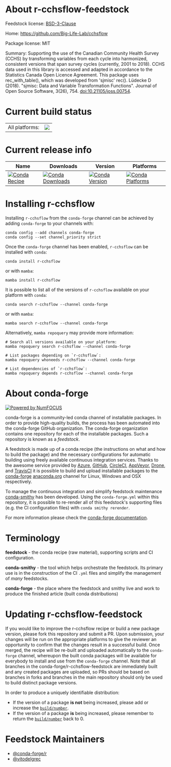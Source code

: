About r-cchsflow-feedstock
==========================

Feedstock license: [BSD-3-Clause](https://github.com/conda-forge/r-cchsflow-feedstock/blob/main/LICENSE.txt)

Home: https://github.com/Big-Life-Lab/cchsflow

Package license: MIT

Summary: Supporting the use of the Canadian Community Health Survey (CCHS) by transforming variables from each cycle into harmonized, consistent versions that span survey cycles (currently, 2001 to 2018). CCHS data used in this library is accessed and adapted in accordance to the Statistics Canada Open Licence Agreement. This package uses rec_with_table(), which was developed from 'sjmisc' rec(). Lüdecke D (2018). "sjmisc: Data and Variable Transformation Functions". Journal of Open Source Software, 3(26), 754. <doi:10.21105/joss.00754>.

Current build status
====================


<table><tr><td>All platforms:</td>
    <td>
      <a href="https://dev.azure.com/conda-forge/feedstock-builds/_build/latest?definitionId=22860&branchName=main">
        <img src="https://dev.azure.com/conda-forge/feedstock-builds/_apis/build/status/r-cchsflow-feedstock?branchName=main">
      </a>
    </td>
  </tr>
</table>

Current release info
====================

| Name | Downloads | Version | Platforms |
| --- | --- | --- | --- |
| [![Conda Recipe](https://img.shields.io/badge/recipe-r--cchsflow-green.svg)](https://anaconda.org/conda-forge/r-cchsflow) | [![Conda Downloads](https://img.shields.io/conda/dn/conda-forge/r-cchsflow.svg)](https://anaconda.org/conda-forge/r-cchsflow) | [![Conda Version](https://img.shields.io/conda/vn/conda-forge/r-cchsflow.svg)](https://anaconda.org/conda-forge/r-cchsflow) | [![Conda Platforms](https://img.shields.io/conda/pn/conda-forge/r-cchsflow.svg)](https://anaconda.org/conda-forge/r-cchsflow) |

Installing r-cchsflow
=====================

Installing `r-cchsflow` from the `conda-forge` channel can be achieved by adding `conda-forge` to your channels with:

```
conda config --add channels conda-forge
conda config --set channel_priority strict
```

Once the `conda-forge` channel has been enabled, `r-cchsflow` can be installed with `conda`:

```
conda install r-cchsflow
```

or with `mamba`:

```
mamba install r-cchsflow
```

It is possible to list all of the versions of `r-cchsflow` available on your platform with `conda`:

```
conda search r-cchsflow --channel conda-forge
```

or with `mamba`:

```
mamba search r-cchsflow --channel conda-forge
```

Alternatively, `mamba repoquery` may provide more information:

```
# Search all versions available on your platform:
mamba repoquery search r-cchsflow --channel conda-forge

# List packages depending on `r-cchsflow`:
mamba repoquery whoneeds r-cchsflow --channel conda-forge

# List dependencies of `r-cchsflow`:
mamba repoquery depends r-cchsflow --channel conda-forge
```


About conda-forge
=================

[![Powered by
NumFOCUS](https://img.shields.io/badge/powered%20by-NumFOCUS-orange.svg?style=flat&colorA=E1523D&colorB=007D8A)](https://numfocus.org)

conda-forge is a community-led conda channel of installable packages.
In order to provide high-quality builds, the process has been automated into the
conda-forge GitHub organization. The conda-forge organization contains one repository
for each of the installable packages. Such a repository is known as a *feedstock*.

A feedstock is made up of a conda recipe (the instructions on what and how to build
the package) and the necessary configurations for automatic building using freely
available continuous integration services. Thanks to the awesome service provided by
[Azure](https://azure.microsoft.com/en-us/services/devops/), [GitHub](https://github.com/),
[CircleCI](https://circleci.com/), [AppVeyor](https://www.appveyor.com/),
[Drone](https://cloud.drone.io/welcome), and [TravisCI](https://travis-ci.com/)
it is possible to build and upload installable packages to the
[conda-forge](https://anaconda.org/conda-forge) [anaconda.org](https://anaconda.org/)
channel for Linux, Windows and OSX respectively.

To manage the continuous integration and simplify feedstock maintenance
[conda-smithy](https://github.com/conda-forge/conda-smithy) has been developed.
Using the ``conda-forge.yml`` within this repository, it is possible to re-render all of
this feedstock's supporting files (e.g. the CI configuration files) with ``conda smithy rerender``.

For more information please check the [conda-forge documentation](https://conda-forge.org/docs/).

Terminology
===========

**feedstock** - the conda recipe (raw material), supporting scripts and CI configuration.

**conda-smithy** - the tool which helps orchestrate the feedstock.
                   Its primary use is in the construction of the CI ``.yml`` files
                   and simplify the management of *many* feedstocks.

**conda-forge** - the place where the feedstock and smithy live and work to
                  produce the finished article (built conda distributions)


Updating r-cchsflow-feedstock
=============================

If you would like to improve the r-cchsflow recipe or build a new
package version, please fork this repository and submit a PR. Upon submission,
your changes will be run on the appropriate platforms to give the reviewer an
opportunity to confirm that the changes result in a successful build. Once
merged, the recipe will be re-built and uploaded automatically to the
`conda-forge` channel, whereupon the built conda packages will be available for
everybody to install and use from the `conda-forge` channel.
Note that all branches in the conda-forge/r-cchsflow-feedstock are
immediately built and any created packages are uploaded, so PRs should be based
on branches in forks and branches in the main repository should only be used to
build distinct package versions.

In order to produce a uniquely identifiable distribution:
 * If the version of a package **is not** being increased, please add or increase
   the [``build/number``](https://docs.conda.io/projects/conda-build/en/latest/resources/define-metadata.html#build-number-and-string).
 * If the version of a package **is** being increased, please remember to return
   the [``build/number``](https://docs.conda.io/projects/conda-build/en/latest/resources/define-metadata.html#build-number-and-string)
   back to 0.

Feedstock Maintainers
=====================

* [@conda-forge/r](https://github.com/orgs/conda-forge/teams/r/)
* [@vitodelgrec](https://github.com/vitodelgrec/)


